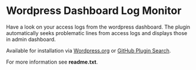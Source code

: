 Wordpress Dashboard Log Monitor
===============================

Have a look on your access logs from the wordpress dashboard.
The plugin automatically seeks problematic lines from access logs and displays those in admin dashboard.

Available for installation via [Wordpress.org](http://wordpress.org/plugins/dashboard-log-monitor/) or [GitHub Plugin Search](https://github.com/brainstormmedia/github-plugin-search).

For more information see **readme.txt**.

